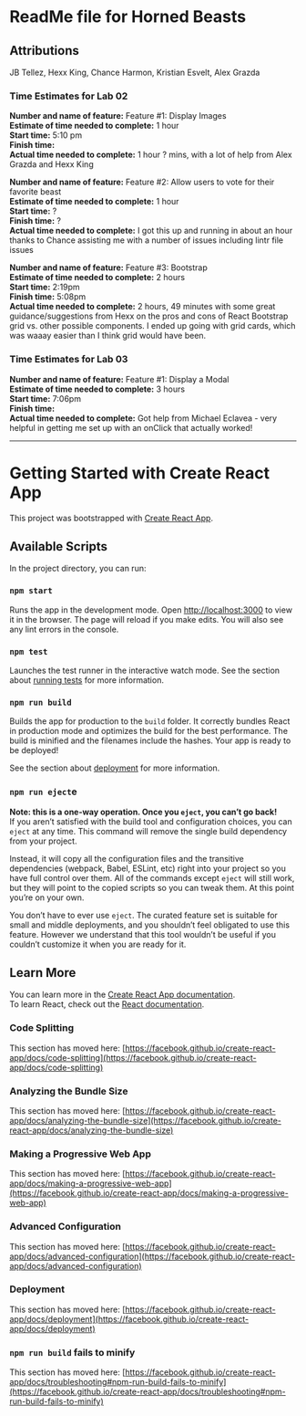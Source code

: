 # ReadMe file for Horned Beasts
## Attributions
JB Tellez, Hexx King, Chance Harmon, Kristian Esvelt, Alex Grazda

### Time Estimates for Lab 02
**Number and name of feature:** Feature #1: Display Images\
**Estimate of time needed to complete:** 1 hour\
**Start time:** 5:10 pm\
**Finish time:** \
**Actual time needed to complete:** 1 hour ? mins, with a lot of help from Alex Grazda and Hexx King

**Number and name of feature:** Feature #2: Allow users to vote for their favorite beast\
**Estimate of time needed to complete:** 1 hour\
**Start time:** ?\
**Finish time:** ?\
**Actual time needed to complete:** I got this up and running in about an hour thanks to Chance assisting me with a number of issues including lintr file issues

**Number and name of feature:** Feature #3: Bootstrap\
**Estimate of time needed to complete:** 2 hours\
**Start time:** 2:19pm\
**Finish time:** 5:08pm\
**Actual time needed to complete:** 2 hours, 49 minutes with some great guidance/suggestions from Hexx on the pros and cons of React Bootstrap grid vs. other possible components. I ended up going with grid cards, which was waaay easier than I think grid would have been.

### Time Estimates for Lab 03
**Number and name of feature:** Feature #1: Display a Modal\
**Estimate of time needed to complete:** 3 hours\
**Start time:** 7:06pm\
**Finish time:** \
**Actual time needed to complete:** Got help from Michael Eclavea - very helpful in getting me set up with an onClick that actually worked!

***
# Getting Started with Create React App
This project was bootstrapped with [Create React App](https://github.com/facebook/create-react-app).

## Available Scripts
In the project directory, you can run:

### `npm start`
Runs the app in the development mode. Open [http://localhost:3000](http://localhost:3000) to view it in the browser. The page will reload if you make edits. You will also see any lint errors in the console.

### `npm test`
Launches the test runner in the interactive watch mode. See the section about [running tests](https://facebook.github.io/create-react-app/docs/running-tests) for more information.

### `npm run build`
Builds the app for production to the `build` folder. It correctly bundles React in production mode and optimizes the build for the best performance. The build is minified and the filenames include the hashes. Your app is ready to be deployed!

See the section about [deployment](https://facebook.github.io/create-react-app/docs/deployment) for more information.

### `npm run eject`e
**Note: this is a one-way operation. Once you `eject`, you can’t go back!**\
If you aren’t satisfied with the build tool and configuration choices, you can `eject` at any time. This command will remove the single build dependency from your project.

Instead, it will copy all the configuration files and the transitive dependencies (webpack, Babel, ESLint, etc) right into your project so you have full control over them. All of the commands except `eject` will still work, but they will point to the copied scripts so you can tweak them. At this point you’re on your own.

You don’t have to ever use `eject`. The curated feature set is suitable for small and middle deployments, and you shouldn’t feel obligated to use this feature. However we understand that this tool wouldn’t be useful if you couldn’t customize it when you are ready for it.

## Learn More
You can learn more in the [Create React App documentation](https://facebook.github.io/create-react-app/docs/getting-started).\
To learn React, check out the [React documentation](https://reactjs.org/).

### Code Splitting
This section has moved here: [https://facebook.github.io/create-react-app/docs/code-splitting](https://facebook.github.io/create-react-app/docs/code-splitting)

### Analyzing the Bundle Size
This section has moved here: [https://facebook.github.io/create-react-app/docs/analyzing-the-bundle-size](https://facebook.github.io/create-react-app/docs/analyzing-the-bundle-size)

### Making a Progressive Web App
This section has moved here: [https://facebook.github.io/create-react-app/docs/making-a-progressive-web-app](https://facebook.github.io/create-react-app/docs/making-a-progressive-web-app)

### Advanced Configuration
This section has moved here: [https://facebook.github.io/create-react-app/docs/advanced-configuration](https://facebook.github.io/create-react-app/docs/advanced-configuration)

### Deployment
This section has moved here: [https://facebook.github.io/create-react-app/docs/deployment](https://facebook.github.io/create-react-app/docs/deployment)

### `npm run build` fails to minify
This section has moved here: [https://facebook.github.io/create-react-app/docs/troubleshooting#npm-run-build-fails-to-minify](https://facebook.github.io/create-react-app/docs/troubleshooting#npm-run-build-fails-to-minify)
